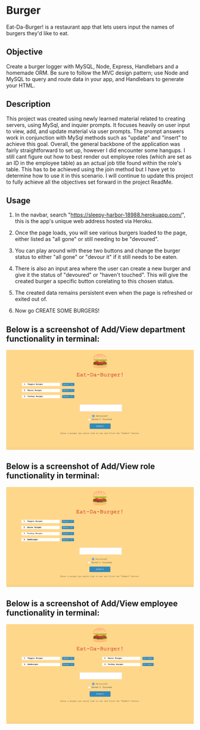# Burger
Eat-Da-Burger! is a restaurant app that lets users input the names of burgers they'd like to eat.

## Objective
Create a burger logger with MySQL, Node, Express, Handlebars and a homemade ORM. Be sure to follow the MVC design pattern; use Node and MySQL to query and route data in your app, and Handlebars to generate your HTML.

## Description
This project was created using newly learned material related to creating servers, using MySql, and inquier prompts. It focuses heavily on user input to view, add, and update material via user prompts. The prompt answers work in conjunction with MySql methods such as "update" and "insert" to achieve this goal. Overall, the general backbone of the application was fairly straightforward to set up, however I did encounter some hangups. I still cant figure out how to best render out employee roles (which are set as an ID in the employee table) as an actual job title found within the role's table. This has to be achieved using the join method but I have yet to determine how to use it in this scenario. I will continue to update this project to fully achieve all the objectives set forward in the project ReadMe.

## Usage
1. In the navbar, search "https://sleepy-harbor-18988.herokuapp.com/", this is the app's unique web address hosted via Heroku.

2. Once the page loads, you will see various burgers loaded to the page, either listed as "all gone" or still needing to be "devoured".

3. You can play around with these two buttons and change the burger status to either "all gone" or "devour it" if it still needs to be eaten.

4. There is also an input area where the user can create a new burger and give it the status of "devoured" or "haven't touched". This will give the created burger a specific button corelating to this chosen status.

5. The created data remains persistent even when the page is refreshed or exited out of. 

6. Now go CREATE SOME BURGERS!


## Below is a screenshot of Add/View department functionality in terminal:

 ![App Function](https://github.com/znylen88/Burger/blob/master/public/assets/js/Demo-Original-Burgers.png)

## Below is a screenshot of Add/View role functionality in terminal:

 ![App Function](https://github.com/znylen88/Burger/blob/master/public/assets/js/Demo-Add-New-Burger.png)
 
## Below is a screenshot of Add/View employee functionality in terminal:

 ![App Function](https://github.com/znylen88/Burger/blob/master/public/assets/js/Demo-Move-To-Right-Of-Screen.png)
 

